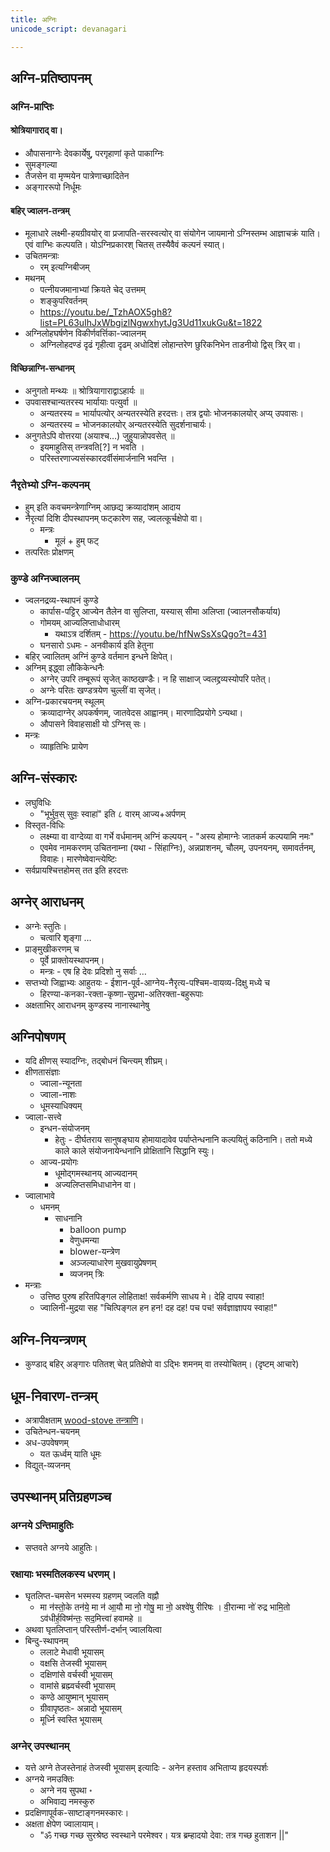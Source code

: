```yaml
---
title: अग्निः
unicode_script: devanagari  

---
```


## अग्नि-प्रतिष्ठापनम्

### अग्नि-प्राप्तिः

#### श्रोत्रियागाराद् वा।
- औपासनाग्नेः देवकार्येषु, परगृहाणां कृते पाकाग्निः
- सुमङ्गल्या
- तैजसेन वा मृण्मयेन पात्रेणाच्छादितेन
- अङ्गाररूपो निर्धूमः

#### बहिर् ज्वालन-तन्त्रम्

- मूलाधारे लक्ष्मी-हयग्रीवयोर् वा प्रजापति-सरस्वत्योर् वा संयोगेन जायमानो ऽग्निस्तम्भ आज्ञाचक्रं याति। एवं वाग्भिः कल्पयति। योऽग्निप्रकारश् चितस् तस्यैवैवं कल्पनं स्यात्।
- उचितमन्त्राः
  - रम् इत्यग्निबीजम्
- मथनम्
  - पत्नीयजमानाभ्यां क्रियते चेद् उत्तमम्
  - शङ्कुपरिवर्तनम्
  - https://youtu.be/_TzhAOX5gh8?list=PL63uIhJxWbgizlNgwxhytJg3Ud11xukGu&t=1822
- अग्निलोहघर्षणेन विकीर्णवर्त्तिका-ज्वालनम्
  - अग्निलोहदण्डं दृढं गृहीत्वा दृढम् अधोदिशं लोहान्तरेण छुरिकनिभेन ताडनीयो द्विस् त्रिर् वा।

#### विच्छिन्नाग्नि-सन्धानम्

- अनुगतो मन्थ्यः ॥ श्रोत्रियागाराद्वाऽहार्यः ॥
- उपवासश्चान्यतरस्य भार्यायाः पत्युर्वा ॥
  - अन्यतरस्य = भार्यापत्योर् अन्यतरस्येति हरदत्तः। तत्र द्वयोः भोजनकालयोर् अप्य् उपवासः।
  - अन्यतरस्य = भोजनकालयोर् अन्यतरस्येति सुदर्शनाचार्यः।
- अनुगतेऽपि वोत्तरया (अयाश्च…) जुहुयान्नोपवसेत् ॥
  - इयमाहुतिस् तन्त्रवति[?] न भवति ।
  - परिस्तरणाज्यसंस्कारदर्वीसंमार्जनानि भवन्ति ।

### नैरृतेभ्यो ऽग्नि-कल्पनम्

- हुम् इति कवचमन्त्रेणाग्निम् आछद्य क्रव्यादांशम् आदाय
- नैरृत्यां दिशि दीपस्थापनम् फट्कारेण सह, ज्वलत्कूर्चक्षेपो वा।
  - मन्त्रः
    - मूलं + हुम् फट्
- तत्परितः प्रोक्षणम्

### कुण्डे अग्निज्वालनम्

- ज्वलनद्रव्य-स्थापनं कुण्डे
  - कार्पास-पट्टिर् आज्येन तैलेन वा सुलिप्ता, यस्यास् सीमा अलिप्ता (ज्वालनसौकर्याय)
  - गोमयम् आज्यलिप्ताधोधारम्
    - यथाऽत्र दर्शितम् - https://youtu.be/hfNwSsXsQgo?t=431
  - घनसारो ऽधमः - अनवीकार्य इति हेतुना
- बहिर् ज्वालितम् अग्निं कुण्डे वर्तमान इन्धने क्षिपेत्।
- अग्निम् इद्ध्वा लौकिकेन्धनैः
  - अग्नेर् उपरि तम्बूरूपं सृजेत् काष्ठखण्डैः। न हि साक्षाज् ज्वलद्द्रव्यस्योपरि पतेत्।
  - अग्नेः परितः खण्डत्रयेण चुल्लीं वा सृजेत्।
- अग्नि-प्रकारचयनम् स्थूलम्
  - क्रव्यादाग्नेर् अपकर्षणम्, जातवेदस आह्वानम्। मारणादिप्रयोगे ऽन्यथा।
  - औपासने विवाहसाक्षी यो ऽग्निस् सः।
- मन्त्रः
  - व्याहृतिभिः प्रायेण

## अग्नि-संस्कारः

- लघुविधिः
  - "भूर्भुव॒स् सुवः॒ स्वाहा॑" इति ८ वारम् आज्य+अर्पणम्
- विस्तृत-विधिः
  - लक्ष्म्या वा वाग्देव्या वा गर्भे वर्धमानम् अग्निं कल्पयन् - "अस्य होमाग्नेः जातकर्म कल्पयामि नमः"
  - एवमेव नामकरणम् उचितनाम्ना (यथा - सिंहाग्निः), अन्नप्राशनम्, चौलम्, उपनयनम्, समावर्तनम्, विवाहः। मारणेष्वेवान्त्येष्टिः
- सर्वप्रायश्चित्तहोमस् तत इति हरदत्तः

## अग्नेर् आराधनम्

- अग्नेः स्तुतिः।
  - चत्वारि शृङ्गा …
- प्राङ्मुखीकरणम् च
  - पूर्वे प्राक्तोयस्थापनम्।
  - मन्त्रः - एष हि देवः प्रदिशो नु सर्वाः …
- सप्तभ्यो जिह्वाभ्यः आहुतयः - ईशान-पूर्व-आग्नेय-नैरृत्य-पश्चिम-वायव्य-दिक्षु मध्ये च
  - हिरण्या-कनका-रक्ता-कृष्णा-सुप्रभा-अतिरक्ता-बहुरूपाः
- अक्षताभिर् आराधनम् कुण्डस्य नानास्थानेषु

## अग्निपोषणम्

- यदि क्षीणस् स्यादग्निः, तद्बोधनं चिन्त्यम् शीघ्रम्।
- क्षीणतासंज्ञाः
  - ज्वाला-न्यूनता
  - ज्वाला-नाशः
  - धूमस्याधिक्यम्
- ज्वाला-सत्त्वे
  - इन्धन-संयोजनम्
    - हेतुः - दीर्घतराय सानुषङ्घाय होमायादावेव पर्याप्तेन्धनानि कल्पयितुं कठिनानि। ततो मध्ये काले काले संयोजनायेन्धनानि प्रोक्षितानि सिद्धानि स्युः।
  - आज्य-प्रयोगः
    - धूमोद्गमस्थानय् आज्यदानम्
    - अज्यलिप्तसमिधाधानेन वा।
- ज्वालाभावे
  - धमनम्
    - साधनानि
      - balloon pump
      - वेणुधमन्या
      - blower-यन्त्रेण
      - अञ्जल्याधारेण मुखवायुप्रेषणम्
      - व्यजनम् त्रिः
- मन्त्राः
  - उत्तिष्ठ पुरुष हरितपिङ्गल लोहिताक्ष! सर्वकर्मणि साधय मे।  देहि दापय स्वाहा!
  - ज्वालिनी-मुद्रया सह "चित्पिङ्गल हन हन! दह दह! पच पच! सर्वज्ञाज्ञापय स्वाहा!"

## अग्नि-नियन्त्रणम्
- कुण्डाद् बहिर् अङ्गारः पतितश् चेत् प्रतिक्षेपो वा ऽद्भिः शमनम् वा तस्योचितम्। (दृष्टम् आचारे)

## धूम-निवारण-तन्त्रम्
- अत्रापीक्षताम् [wood-stove तन्त्राणि](https://vvasuki.github.io/notes/misc/chambers/wood-stove/)।
- उचितेन्धन-चयनम्
- अध-उपवेषणम्
  - यत ऊर्ध्वम् याति धूमः
- विद्युत्-व्यजनम्

## उपस्थानम् प्रतिग्रहणञ्च

### अग्नये ऽन्तिमाहुतिः

- सप्तवते अग्नये आहुतिः।

### रक्षायाः भस्मतिलकस्य धरणम्।

- घृतलिप्त-चमसेन भस्मस्य ग्रहणम् ज्वलति वह्नौ
  - मा न॑स्तो॒के तन॑ये॒ मा न॑ आ॒यौ मा नो॒ गोषु॒ मा नो॒ अश्वे॑षु रीरिषः । वी॒रान्मा नो॑ रुद्र भामि॒तो ऽव॑धीर्ह॒विष्म॑न्तः॒ सद॒मित्त्वा॑ हवामहे ॥
- अथवा घृतलिप्तान् परिस्तीर्ण-दर्भान् ज्वालयित्वा
- बिन्दु-स्थापनम्
  - ललाटे मेधावी भूयासम्
  - वक्षसि तेजस्वी भूयासम्
  - दक्षिणांसे वर्चस्वी भूयासम्
  - वामांसे ब्रह्म्वर्चस्वी भूयासम्
  - कण्ठे आयुष्मान् भूयासम्
  - ग्रीवापृष्ठतः- अन्नादो भूयासम्
  - मूर्ध्नि स्वस्ति भूयासम्

### अग्नेर् उपस्थानम्
- यत्ते अग्ने तेजस्तेनाहं तेजस्वी भूयासम् इत्यादिः - अनेन हस्ताव अभिताप्य हृदयस्पर्शः
- अग्नये नमउक्तिः
  - अग्ने नय सुपथा ॰
  - अभिवाद्य नमस्कुरु
- प्रदक्षिणापूर्वक-साष्टाङ्गनमस्कारः।
- अक्षता क्षेपेण ज्वालायाम्।
  - "ॐ गच्छ गच्छ सुरश्रेष्ठ स्वस्थाने परमेश्वर। यत्र ब्रम्हादयो देवा: तत्र गच्छ हुताशन ||"
